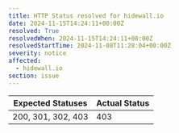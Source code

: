 ```yaml
---
title: HTTP Status resolved for hidewall.io
date: 2024-11-15T14:24:11+00:00Z
resolved: True
resolvedWhen: 2024-11-15T14:24:11+00:00Z
resolvedStartTime: 2024-11-08T11:28:04+00:00Z
severity: notice
affected:
  - hidewall.io
section: issue
---
```


| Expected Statuses | Actual Status  |
|-------------------|----------------|
| 200, 301, 302, 403 | 403 |
